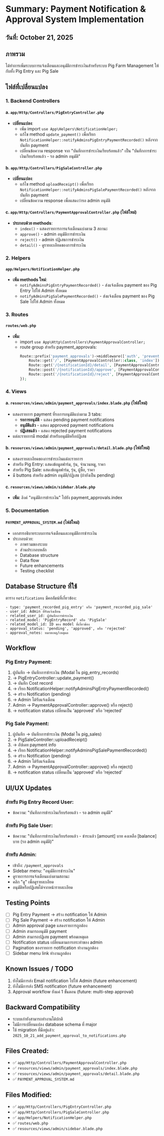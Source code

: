 # Summary: Payment Notification & Approval System Implementation

## วันที่: October 21, 2025

## ภาพรวม
ได้ทำการเพิ่มระบบการแจ้งเตือนและอนุมัติการชำระเงินสำหรับระบบ Pig Farm Management ให้กับทั้ง Pig Entry และ Pig Sale

## ไฟล์ที่เปลี่ยนแปลง

### 1. **Backend Controllers**

#### a. `app/Http/Controllers/PigEntryController.php`
- **เปลี่ยนแปลง**:
  - เพิ่ม import `use App\Helpers\NotificationHelper;`
  - แก้ไข method `update_payment()` เพื่อเรียก `NotificationHelper::notifyAdminsPigEntryPaymentRecorded()` หลังจากบันทึก payment
  - เปลี่ยนข้อความ response จาก "บันทึกการชำระเงินเรียบร้อยแล้ว" เป็น "บันทึกการชำระเงินเรียบร้อยแล้ว - รอ admin อนุมัติ"

#### b. `app/Http/Controllers/PigSaleController.php`
- **เปลี่ยนแปลง**:
  - แก้ไข method `uploadReceipt()` เพื่อเรียก `NotificationHelper::notifyAdminsPigSalePaymentRecorded()` หลังจากบันทึก payment
  - เปลี่ยนข้อความ response เพื่อแสดงว่ารอ admin อนุมัติ

#### c. `app/Http/Controllers/PaymentApprovalController.php` (ไฟล์ใหม่)
- **ประกอบด้วย methods**:
  - `index()` - แสดงรายการการแจ้งเตือนแบ่งตาม 3 สถานะ
  - `approve()` - admin อนุมัติการชำระเงิน
  - `reject()` - admin ปฏิเสธการชำระเงิน
  - `detail()` - ดูรายละเอียดของการชำระเงิน

### 2. **Helpers**

#### `app/Helpers/NotificationHelper.php`
- **เพิ่ม methods ใหม่**:
  - `notifyAdminsPigEntryPaymentRecorded()` - ส่งแจ้งเตือน payment ของ Pig Entry ไปให้ Admin ทั้งหมด
  - `notifyAdminsPigSalePaymentRecorded()` - ส่งแจ้งเตือน payment ของ Pig Sale ไปให้ Admin ทั้งหมด

### 3. **Routes**

#### `routes/web.php`
- **เพิ่ม**:
  - import `use App\Http\Controllers\PaymentApprovalController;`
  - route group สำหรับ payment_approvals:
    ```php
    Route::prefix('payment_approvals')->middleware(['auth', 'prevent.cache'])->group(function () {
        Route::get('/', [PaymentApprovalController::class, 'index'])->name('payment_approvals.index');
        Route::get('/{notificationId}/detail', [PaymentApprovalController::class, 'detail'])->name('payment_approvals.detail');
        Route::post('/{notificationId}/approve', [PaymentApprovalController::class, 'approve'])->name('payment_approvals.approve');
        Route::post('/{notificationId}/reject', [PaymentApprovalController::class, 'reject'])->name('payment_approvals.reject');
    });
    ```

### 4. **Views**

#### a. `resources/views/admin/payment_approvals/index.blade.php` (ไฟล์ใหม่)
- แสดงรายการ payment ที่รอการอนุมัติแบ่งตาม 3 tabs:
  - **รอการอนุมัติ** - แสดง pending payment notifications
  - **อนุมัติแล้ว** - แสดง approved payment notifications
  - **ปฏิเสธแล้ว** - แสดง rejected payment notifications
- แต่ละรายการมี modal สำหรับอนุมัติหรือปฏิเสธ

#### b. `resources/views/admin/payment_approvals/detail.blade.php` (ไฟล์ใหม่)
- แสดงรายละเอียดของการชำระเงินแต่ละรายการ
- สำหรับ Pig Entry: แสดงข้อมูลฟาร์ม, รุ่น, จำนวนหมู, ราคา
- สำหรับ Pig Sale: แสดงข้อมูลฟาร์ม, รุ่น, ผู้ซื้อ, ราคา
- มี buttons สำหรับ admin อนุมัติ/ปฏิเสธ (ถ้ายังเป็น pending)

#### c. `resources/views/admin/sidebar.blade.php`
- **เพิ่ม**: ลิงค์ "อนุมัติการชำระเงิน" ไปยัง payment_approvals.index

### 5. **Documentation**

#### `PAYMENT_APPROVAL_SYSTEM.md` (ไฟล์ใหม่)
- เอกสารอธิบายระบบการแจ้งเตือนและอนุมัติการชำระเงิน
- ประกอบด้วย:
  - ภาพรวมของระบบ
  - ส่วนประกอบหลัก
  - Database structure
  - Data flow
  - Future enhancements
  - Testing checklist

## Database Structure ที่ใช้

ตาราง `notifications` มีคอลัมน์ที่เกี่ยวข้อง:
```
- type: 'payment_recorded_pig_entry' หรือ 'payment_recorded_pig_sale'
- user_id: Admin ที่รับแจ้งเตือน
- related_user_id: ผู้บันทึกการชำระเงิน
- related_model: 'PigEntryRecord' หรือ 'PigSale'
- related_model_id: ID ของ model ที่เกี่ยวข้อง
- approval_status: 'pending', 'approved', หรือ 'rejected'
- approval_notes: หมายเหตุ/เหตุผล
```

## Workflow

### Pig Entry Payment:
1. ผู้บันทึก → บันทึกการชำระเงิน (Modal ใน pig_entry_records)
2. → PigEntryController::update_payment()
3. → บันทึก Cost record
4. → เรียก NotificationHelper::notifyAdminsPigEntryPaymentRecorded()
5. → สร้าง Notification (pending)
6. → Admin ได้รับแจ้งเตือน
7. Admin → PaymentApprovalController::approve() หรือ reject()
8. → notification status เปลี่ยนเป็น 'approved' หรือ 'rejected'

### Pig Sale Payment:
1. ผู้บันทึก → บันทึกการชำระเงิน (Modal ใน pig_sales)
2. → PigSaleController::uploadReceipt()
3. → อัปเดท payment info
4. → เรียก NotificationHelper::notifyAdminsPigSalePaymentRecorded()
5. → สร้าง Notification (pending)
6. → Admin ได้รับแจ้งเตือน
7. Admin → PaymentApprovalController::approve() หรือ reject()
8. → notification status เปลี่ยนเป็น 'approved' หรือ 'rejected'

## UI/UX Updates

### สำหรับ Pig Entry Record User:
- ข้อความ: "บันทึกการชำระเงินเรียบร้อยแล้ว - รอ admin อนุมัติ"

### สำหรับ Pig Sale User:
- ข้อความ: "บันทึกการชำระเงินเรียบร้อยแล้ว - ชำระแล้ว [amount] บาท คงเหลือ [balance] บาท (รอ admin อนุมัติ)"

### สำหรับ Admin:
- เข้าถึง: `/payment_approvals`
- Sidebar menu: "อนุมัติการชำระเงิน"
- ดูรายการการแจ้งเตือนแบ่งตามสถานะ
- คลิก "ดู" เพื่อดูรายละเอียด
- อนุมัติหรือปฏิเสธได้จากหน้ารายละเอียด

## Testing Points

- [ ] Pig Entry Payment → สร้าง notification ให้ Admin
- [ ] Pig Sale Payment → สร้าง notification ให้ Admin
- [ ] Admin approval page แสดงรายการถูกต้อง
- [ ] Admin สามารถอนุมัติ payment
- [ ] Admin สามารถปฏิเสธ payment พร้อมเหตุผล
- [ ] Notification status เปลี่ยนตามการกระทำของ admin
- [ ] Pagination ของรายการ notification ทำงานถูกต้อง
- [ ] Sidebar menu link ทำงานถูกต้อง

## Known Issues / TODO

1. ยังไม่มีการส่ง Email notification ไปให้ Admin (future enhancement)
2. ยังไม่มีการส่ง SMS notification (future enhancement)
3. Approval workflow ยังแค่ 1 ขั้นตอน (future: multi-step approval)

## Backward Compatibility

- ระบบเก่ายังสามารถทำงานได้ปกติ
- ไม่มีการเปลี่ยนแปลง database schema ที่ major
- ใช้ migration ที่มีอยู่แล้ว: `2025_10_21_add_payment_approval_to_notifications.php`

## Files Created:
- ✅ `app/Http/Controllers/PaymentApprovalController.php`
- ✅ `resources/views/admin/payment_approvals/index.blade.php`
- ✅ `resources/views/admin/payment_approvals/detail.blade.php`
- ✅ `PAYMENT_APPROVAL_SYSTEM.md`

## Files Modified:
- ✅ `app/Http/Controllers/PigEntryController.php`
- ✅ `app/Http/Controllers/PigSaleController.php`
- ✅ `app/Helpers/NotificationHelper.php`
- ✅ `routes/web.php`
- ✅ `resources/views/admin/sidebar.blade.php`
